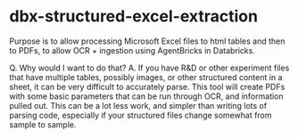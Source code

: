 # dbx-structured-excel-extraction

Purpose is to allow processing Microsoft Excel files to html tables and then to PDFs, to allow OCR + ingestion using AgentBricks in Databricks. 

Q. Why would I want to do that?
A. If you have R&D or other experiment files that have multiple tables, possibly images, or other structured content in a sheet, it can be very difficult to accurately parse. This tool will create PDFs with some basic parameters that can be run through OCR, and information pulled out. This can be a lot less work, and simpler than writing lots of parsing code, especially if your structured files change somewhat from sample to sample.
